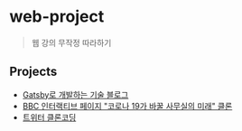 # web-project

> 웹 강의 무작정 따라하기

## Projects

-   [Gatsby로 개발하는 기술 블로그](tech-blog)
-   [BBC 인터랙티브 페이지 "코로나 19가 바꿀 사무실의 미래" 클론](bbc-interactive-clone)
-   [트위터 클론코딩](nwitter)
